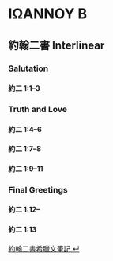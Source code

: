 # ΙΩΑΝΝΟΥ Β

## 約翰二書 Interlinear

### Salutation 
#### 約二 1:1–3

### Truth and Love 
#### 約二 1:4–6

#### 約二 1:7–8

#### 約二 1:9–11

### Final Greetings 
#### 約二 1:12–

#### 約二 1:13





[約翰二書希臘文筆記 ↵](2John-Notes.md)


